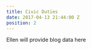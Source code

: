 ```yaml
---
title: Civic Duties
date: 2017-04-13 21:44:00 Z
position: 2
---
```


Ellen will provide blog data here